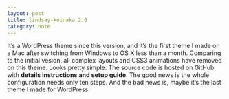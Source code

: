 ```yaml
---
layout: post
title: lindsay-koinaka 2.0
category: note
---
```


<p>It’s a WordPress theme since this version, and it’s the first theme I made on a Mac after switching from Windows to OS X less than a month. Comparing to the initial vesion, all complex layouts and CSS3 animations have removed on this theme. Looks pretty simple. The source code is hosted on GitHub with <strong>details instructions and setup guide</strong>. The good news is the whole configuration needs only ten steps. And the bad news is, maybe it’s the last theme I made for WordPress.</p>
